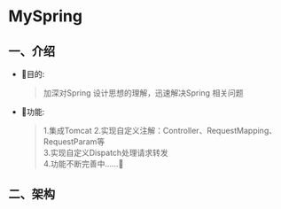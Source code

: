 # MySpring

## 一、介绍
*  🚩目的:
    > 加深对Spring 设计思想的理解，迅速解决Spring 相关问题
    
*  🚩功能:
    > 1.集成Tomcat
    > 2.实现自定义注解：Controller、RequestMapping、RequestParam等    
    > 3.实现自定义Dispatch处理请求转发    
    > 4.功能不断完善中......🚧
    
## 二、架构
